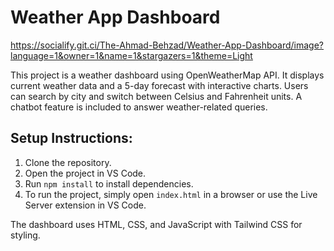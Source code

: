 # Weather App Dashboard

https://socialify.git.ci/The-Ahmad-Behzad/Weather-App-Dashboard/image?language=1&owner=1&name=1&stargazers=1&theme=Light

This project is a weather dashboard using OpenWeatherMap API. It displays current weather data and a 5-day forecast with interactive charts. Users can search by city and switch between Celsius and Fahrenheit units. A chatbot feature is included to answer weather-related queries.

## Setup Instructions:
1. Clone the repository.
2. Open the project in VS Code.
3. Run `npm install` to install dependencies.
4. To run the project, simply open `index.html` in a browser or use the Live Server extension in VS Code.
   
The dashboard uses HTML, CSS, and JavaScript with Tailwind CSS for styling.
